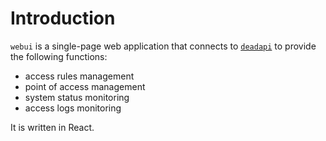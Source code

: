 Introduction
============

`webui` is a single-page web application that connects to [`deadapi`](/server/deadapi) to provide the following functions:

* access rules management
* point of access management
* system status monitoring
* access logs monitoring

It is written in React.

